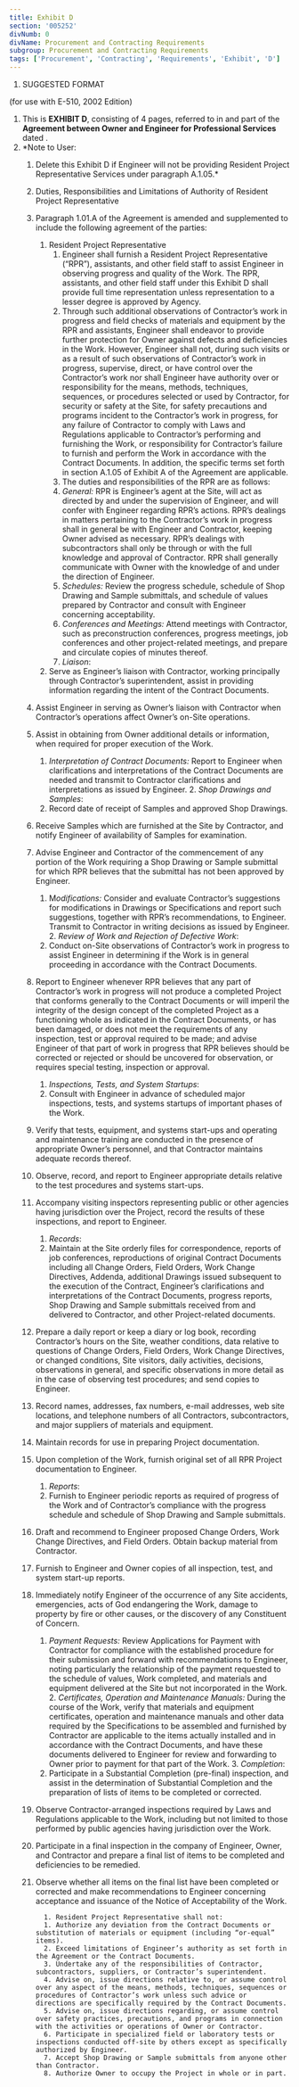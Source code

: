 ```yaml
---
title: Exhibit D
section: '005252'
divNumb: 0
divName: Procurement and Contracting Requirements
subgroup: Procurement and Contracting Requirements
tags: ['Procurement', 'Contracting', 'Requirements', 'Exhibit', 'D']
---
```


   1. SUGGESTED FORMAT

(for use with E-510, 2002 Edition)
   1. This is **EXHIBIT D**, consisting of 4 pages, referred to in and part of the **Agreement between Owner and Engineer for Professional Services** dated .
1. *Note to User:
      1. Delete this Exhibit D if Engineer will not be providing Resident Project Representative Services under paragraph A.1.05.*
   1. Duties, Responsibilities and Limitations of Authority of Resident Project Representative
   1. Paragraph 1.01.A of the Agreement is amended and supplemented to include the following agreement of the parties:
		1. Resident Project Representative
			1. Engineer shall furnish a Resident Project Representative (“RPR”), assistants, and other field staff to assist Engineer in observing progress and quality of the Work. The RPR, assistants, and other field staff under this Exhibit D shall provide full time representation unless representation to a lesser degree is approved by Agency.
			2. Through such additional observations of Contractor’s work in progress and field checks of materials and equipment by the RPR and assistants, Engineer shall endeavor to provide further protection for Owner against defects and deficiencies in the Work. However, Engineer shall not, during such visits or as a result of such observations of Contractor’s work in progress, supervise, direct, or have control over the Contractor’s work nor shall Engineer have authority over or responsibility for the means, methods, techniques, sequences, or procedures selected or used by Contractor, for security or safety at the Site, for safety precautions and programs incident to the Contractor’s work in progress, for any failure of Contractor to comply with Laws and Regulations applicable to Contractor’s performing and furnishing the Work, or responsibility for Contractor’s failure to furnish and perform the Work in accordance with the Contract Documents. In addition, the specific terms set forth in section A.1.05 of Exhibit A of the Agreement are applicable.
			3. The duties and responsibilities of the RPR are as follows:
			1. *General:* RPR is Engineer’s agent at the Site, will act as directed by and under the supervision of Engineer, and will confer with Engineer regarding RPR’s actions. RPR’s dealings in matters pertaining to the Contractor’s work in progress shall in general be with Engineer and Contractor, keeping Owner advised as necessary. RPR’s dealings with subcontractors shall only be through or with the full knowledge and approval of Contractor. RPR shall generally communicate with Owner with the knowledge of and under the direction of Engineer.
			2. *Schedules:* Review the progress schedule, schedule of Shop Drawing and Sample submittals, and schedule of values prepared by Contractor and consult with Engineer concerning acceptability.
			3. *Conferences and Meetings:* Attend meetings with Contractor, such as preconstruction conferences, progress meetings, job conferences and other project-related meetings, and prepare and circulate copies of minutes thereof.
			4. *Liaison*:
      1. Serve as Engineer’s liaison with Contractor, working principally through Contractor’s superintendent, assist in providing information regarding the intent of the Contract Documents.
   1. Assist Engineer in serving as Owner’s liaison with Contractor when Contractor’s operations affect Owner’s on-Site operations.
   1. Assist in obtaining from Owner additional details or information, when required for proper execution of the Work.

		1. *Interpretation of Contract Documents:* Report to Engineer when clarifications and interpretations of the Contract Documents are needed and transmit to Contractor clarifications and interpretations as issued by Engineer.
			2. *Shop Drawings and Samples*:
      1. Record date of receipt of Samples and approved Shop Drawings.
   1. Receive Samples which are furnished at the Site by Contractor, and notify Engineer of availability of Samples for examination.
   1. Advise Engineer and Contractor of the commencement of any portion of the Work requiring a Shop Drawing or Sample submittal for which RPR believes that the submittal has not been approved by Engineer.

		1. M*odifications:* Consider and evaluate Contractor’s suggestions for modifications in Drawings or Specifications and report such suggestions, together with RPR’s recommendations, to Engineer. Transmit to Contractor in writing decisions as issued by Engineer.
			2. *Review of Work and Rejection of Defective Work*:
      1. Conduct on-Site observations of Contractor’s work in progress to assist Engineer in determining if the Work is in general proceeding in accordance with the Contract Documents.
   1. Report to Engineer whenever RPR believes that any part of Contractor’s work in progress will not produce a completed Project that conforms generally to the Contract Documents or will imperil the integrity of the design concept of the completed Project as a functioning whole as indicated in the Contract Documents, or has been damaged, or does not meet the requirements of any inspection, test or approval required to be made; and advise Engineer of that part of work in progress that RPR believes should be corrected or rejected or should be uncovered for observation, or requires special testing, inspection or approval.

		1. *Inspections, Tests, and System Startups*:
      1. Consult with Engineer in advance of scheduled major inspections, tests, and systems startups of important phases of the Work.
   1. Verify that tests, equipment, and systems start-ups and operating and maintenance training are conducted in the presence of appropriate Owner’s personnel, and that Contractor maintains adequate records thereof.
   1. Observe, record, and report to Engineer appropriate details relative to the test procedures and systems start-ups.
   1. Accompany visiting inspectors representing public or other agencies having jurisdiction over the Project, record the results of these inspections, and report to Engineer.

		1. *Records*:
      1. Maintain at the Site orderly files for correspondence, reports of job conferences, reproductions of original Contract Documents including all Change Orders, Field Orders, Work Change Directives, Addenda, additional Drawings issued subsequent to the execution of the Contract, Engineer’s clarifications and interpretations of the Contract Documents, progress reports, Shop Drawing and Sample submittals received from and delivered to Contractor, and other Project-related documents.
   1. Prepare a daily report or keep a diary or log book, recording Contractor’s hours on the Site, weather conditions, data relative to questions of Change Orders, Field Orders, Work Change Directives, or changed conditions, Site visitors, daily activities, decisions, observations in general, and specific observations in more detail as in the case of observing test procedures; and send copies to Engineer.
   1. Record names, addresses, fax numbers, e-mail addresses, web site locations, and telephone numbers of all Contractors, subcontractors, and major suppliers of materials and equipment.
   1. Maintain records for use in preparing Project documentation.
   1. Upon completion of the Work, furnish original set of all RPR Project documentation to Engineer.

		1. *Reports*:
      1. Furnish to Engineer periodic reports as required of progress of the Work and of Contractor’s compliance with the progress schedule and schedule of Shop Drawing and Sample submittals.
   1. Draft and recommend to Engineer proposed Change Orders, Work Change Directives, and Field Orders. Obtain backup material from Contractor.
   1. Furnish to Engineer and Owner copies of all inspection, test, and system start-up reports.
   1. Immediately notify Engineer of the occurrence of any Site accidents, emergencies, acts of God endangering the Work, damage to property by fire or other causes, or the discovery of any Constituent of Concern.

		1. *Payment Requests:* Review Applications for Payment with Contractor for compliance with the established procedure for their submission and forward with recommendations to Engineer, noting particularly the relationship of the payment requested to the schedule of values, Work completed, and materials and equipment delivered at the Site but not incorporated in the Work.
			2. *Certificates, Operation and Maintenance Manuals:* During the course of the Work, verify that materials and equipment certificates, operation and maintenance manuals and other data required by the Specifications to be assembled and furnished by Contractor are applicable to the items actually installed and in accordance with the Contract Documents, and have these documents delivered to Engineer for review and forwarding to Owner prior to payment for that part of the Work.
			3. *Completion*:
      1. Participate in a Substantial Completion (pre-final) inspection, and assist in the determination of Substantial Completion and the preparation of lists of items to be completed or corrected.
   1. Observe Contractor-arranged inspections required by Laws and Regulations applicable to the Work, including but not limited to those performed by public agencies having jurisdiction over the Work.
   1. Participate in a final inspection in the company of Engineer, Owner, and Contractor and prepare a final list of items to be completed and deficiencies to be remedied.
   1. Observe whether all items on the final list have been completed or corrected and make recommendations to Engineer concerning acceptance and issuance of the Notice of Acceptability of the Work.

			1. Resident Project Representative shall not:
			1. Authorize any deviation from the Contract Documents or substitution of materials or equipment (including “or-equal” items).
			2. Exceed limitations of Engineer’s authority as set forth in the Agreement or the Contract Documents.
			3. Undertake any of the responsibilities of Contractor, subcontractors, suppliers, or Contractor’s superintendent.
			4. Advise on, issue directions relative to, or assume control over any aspect of the means, methods, techniques, sequences or procedures of Contractor’s work unless such advice or directions are specifically required by the Contract Documents.
			5. Advise on, issue directions regarding, or assume control over safety practices, precautions, and programs in connection with the activities or operations of Owner or Contractor.
			6. Participate in specialized field or laboratory tests or inspections conducted off-site by others except as specifically authorized by Engineer.
			7. Accept Shop Drawing or Sample submittals from anyone other than Contractor.
			8. Authorize Owner to occupy the Project in whole or in part.

